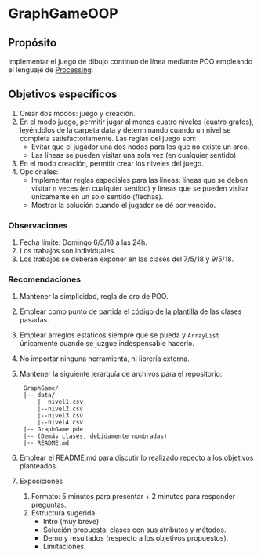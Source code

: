 # GraphGameOOP

## Propósito

Implementar el juego de dibujo continuo de línea mediante POO empleando el lenguaje de [Processing](https://processing.org/).

## Objetivos específicos

1. Crear dos modos: juego y creación.
2. En el modo juego, permitir jugar al menos cuatro niveles (cuatro grafos), leyéndolos de la carpeta data y determinando cuando un nivel se completa satisfactoriamente. Las reglas del juego son:
    * Evitar que el jugador una dos nodos para los que no existe un arco.
    * Las líneas se pueden visitar una sola vez (en cualquier sentido).
3. En el modo creación, permitir crear los niveles del juego.
4. Opcionales:
    * Implementar reglas especiales para las líneas: líneas que se deben visitar `n` veces (en cualquier sentido) y líneas que se pueden visitar únicamente en un solo sentido (flechas).
    * Mostrar la solución cuando el jugador se dé por vencido.

### Observaciones

1. Fecha límite: Domingo 6/5/18 a las 24h.
2. Los trabajos son individuales.
3. Los trabajos se deberán exponer en las clases del 7/5/18 y 9/5/18.

### Recomendaciones

1. Mantener la simplicidad, regla de oro de POO.
2. Emplear como punto de partida el [código de la plantilla](https://github.com/objetos/GraphGameOOP/tree/master/GraphGame) de las clases pasadas.
3. Emplear arreglos estáticos siempre que se pueda y `ArrayList` únicamente cuando se juzgue indespensable hacerlo.
4. No importar ninguna herramienta, ni librería externa.
5. Mantener la siguiente jerarquía de archivos para el repositorio:

        GraphGame/
        |-- data/
            |--nivel1.csv
            |--nivel2.csv
            |--nivel3.csv
            |--nivel4.csv
        |-- GraphGame.pde
        |-- (Demás clases, debidamente nombradas)
        |-- README.md
6. Emplear el README.md para discutir lo realizado repecto a los objetivos planteados.
7. Exposiciones
    1. Formato: 5 minutos para presentar + 2 minutos para responder preguntas.
    2. Estructura sugerida
        * Intro (muy breve)
        * Solución propuesta: clases con sus atributos y métodos.
        * Demo y resultados (respecto a los objetivos propuestos).
        * Limitaciones.
